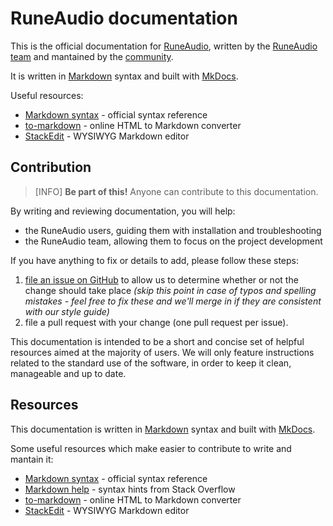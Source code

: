 RuneAudio documentation
======================
This is the official documentation for [RuneAudio](http://www.runeaudio.com/ "RuneAudio"), written by the [RuneAudio team](http://www.runeaudio.com/team/ "RuneAudio team") and mantained by the [community](http://www.runeaudio.com/forum/ "RuneAudio forum").

It is written in [Markdown](http://en.wikipedia.org/wiki/Markdown) syntax and built with [MkDocs](http://www.mkdocs.org/).

Useful resources:

- [Markdown syntax](http://daringfireball.net/projects/markdown/syntax) - official syntax reference
- [to-markdown](http://domchristie.github.io/to-markdown/) - online HTML to Markdown converter
- [StackEdit](https://stackedit.io/editor) - WYSIWYG Markdown editor

Contribution
------------

> [INFO] **Be part of this!** Anyone can contribute to this documentation.

By writing and reviewing documentation, you will help:

- the RuneAudio users, guiding them with installation and troubleshooting
- the RuneAudio team, allowing them to focus on the project development

If you have anything to fix or details to add, please follow these steps:

1. [file an issue on GitHub](https://github.com/RuneAudio/Docs/issues) to allow us to determine whether or not the change should take place  *(skip this point in case of typos and spelling mistakes - feel free to fix these and we'll merge in if they are consistent with our style guide)*
2. file a pull request with your change (one pull request per issue).

This documentation is intended to be a short and concise set of helpful resources aimed at the majority of users. We will only feature instructions related to the standard use of the software, in order to keep it clean, manageable and up to date.

Resources
---------

This documentation is written in [Markdown](http://en.wikipedia.org/wiki/Markdown) syntax and built with [MkDocs](http://www.mkdocs.org/).

Some useful resources which make easier to contribute to write and mantain it:

- [Markdown syntax](http://daringfireball.net/projects/markdown/syntax) - official syntax reference
- [Markdown help](http://stackoverflow.com/editing-help) - syntax hints from Stack Overflow
- [to-markdown](http://domchristie.github.io/to-markdown/) - online HTML to Markdown converter
- [StackEdit](https://stackedit.io/editor) - WYSIWYG Markdown editor
